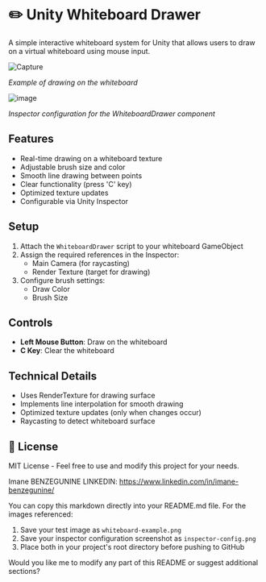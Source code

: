 # ✏️ Unity Whiteboard Drawer

A simple interactive whiteboard system for Unity that allows users to draw on a virtual whiteboard using mouse input.

![Capture](https://github.com/user-attachments/assets/fb76690a-4b56-41fa-85fa-ea89ed023ffd)

*Example of drawing on the whiteboard*

![image](https://github.com/user-attachments/assets/5a476346-47fa-4553-a5ac-1aca84a4692b)

*Inspector configuration for the WhiteboardDrawer component*

##  Features

- Real-time drawing on a whiteboard texture
- Adjustable brush size and color
- Smooth line drawing between points
- Clear functionality (press 'C' key)
- Optimized texture updates
- Configurable via Unity Inspector

##  Setup

1. Attach the `WhiteboardDrawer` script to your whiteboard GameObject
2. Assign the required references in the Inspector:
   - Main Camera (for raycasting)
   - Render Texture (target for drawing)
3. Configure brush settings:
   - Draw Color
   - Brush Size

##  Controls

- **Left Mouse Button**: Draw on the whiteboard
- **C Key**: Clear the whiteboard


##  Technical Details

- Uses RenderTexture for drawing surface
- Implements line interpolation for smooth drawing
- Optimized texture updates (only when changes occur)
- Raycasting to detect whiteboard surface


## 📜 License

MIT License - Feel free to use and modify this project for your needs.

Imane BENZEGUNINE
LINKEDIN: https://www.linkedin.com/in/imane-benzegunine/

You can copy this markdown directly into your README.md file. For the images referenced:
1. Save your test image as `whiteboard-example.png`
2. Save your inspector configuration screenshot as `inspector-config.png`
3. Place both in your project's root directory before pushing to GitHub

Would you like me to modify any part of this README or suggest additional sections?
